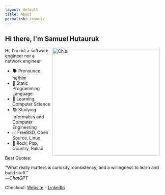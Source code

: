 ```yaml
---
layout: default
title: About
permalink: /about/
---
```


## Hi there, I'm Samuel Hutauruk
<img align="right" src="{{ site.url }}{{ site.baseurl }}/assets/images/chibi.png" alt="Chibi" width=350px height=350px/>
<!-- ![chibi](/assets/images/chibi.png) -->

Hi, I'm not a software engineer nor a network engineer

- 🗣 Pronounce he/him
- 💙 Static Programming Language
- 🌱 Learning Computer Science
- 📚 Studying Informatics and Computer Engineering
- ✅ FreeBSD, Open Source, Linux
- 🎵 Rock, Pop, Country, Ballad

Best Quotes:  
  
"What really matters is curiosity, consistency, and a willingness to learn and build stuff."  
     —*ChatGPT*  
  
Checkout: [Website](https://samuelhutauruk2.github.io) - [LinkedIn](https://linkedin.com/in/samuelhutauruk2)  
